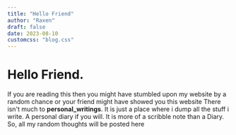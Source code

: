 ```yaml
---
title: "Hello Friend"
author: "Raxen"
draft: false
date: 2023-08-10
customcss: "blog.css"
---
```


# Hello Friend.

If you are reading this then you might have stumbled upon my website by a random
chance or your friend might have showed you this website
There isn't much to **personal_writings**. It is just a place where i
dump all the stuff i write. A personal diary if you will. It is more of
a scribble note than a Diary. So, all my random thoughts will be posted here
